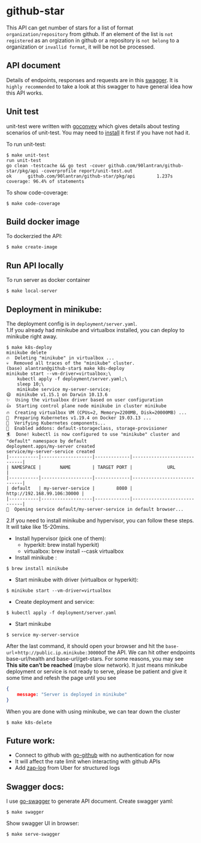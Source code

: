 # github-star
This API can get number of stars for a list of format `organization/repository` from github. If an element of the list is `not registered` as an orgization in github or a repository is `not belong` to a organization or `invallid format`, it will be not be processed.

## API document
Details of endpoints, responses and requests are in this [swagger](https://90lantran.github.io/swagger-github-stars/). It is `highly recommended` to take a look at this swagger to have general idea how this API works.

## Unit test
unit-test were written with [goconvey](https://github.com/smartystreets/goconvey) which gives details about testing scenarios of unit-test. You may need to [install](https://github.com/smartystreets/goconvey#installation) it first if you have not had it.

To run unit-test: 
```
$ make unit-test
run unit-test
go clean -testcache && go test -cover github.com/90lantran/github-star/pkg/api -coverprofile report/unit-test.out
ok      github.com/90lantran/github-star/pkg/api        1.237s  coverage: 96.4% of statements 
```

To show code-coverage:
```
$ make code-coverage
```

## Build docker image
To dockerzied the API:
```
$ make create-image
```

## Run API locally
To run server as docker container
```
$ make local-server
```

## Deployment in minikube: 
The deployment config is in `deployment/server.yaml`.
<br/>
1.If you already had minikube and virtualbox installed, you can deploy to minikube right away.
```
$ make k8s-deploy
minikube delete
🔥  Deleting "minikube" in virtualbox ...
💀  Removed all traces of the "minikube" cluster.
(base) alantran@github-star$ make k8s-deploy
minikube start --vm-driver=virtualbox;\
	kubectl apply -f deployment/server.yaml;\
	sleep 10;\
	minikube service my-server-service;
😄  minikube v1.15.1 on Darwin 10.13.6
✨  Using the virtualbox driver based on user configuration
👍  Starting control plane node minikube in cluster minikube
🔥  Creating virtualbox VM (CPUs=2, Memory=2200MB, Disk=20000MB) ...
🐳  Preparing Kubernetes v1.19.4 on Docker 19.03.13 ...
🔎  Verifying Kubernetes components...
🌟  Enabled addons: default-storageclass, storage-provisioner
🏄  Done! kubectl is now configured to use "minikube" cluster and "default" namespace by default
deployment.apps/my-server created
service/my-server-service created
|-----------|-------------------|-------------|-----------------------------|
| NAMESPACE |       NAME        | TARGET PORT |             URL             |
|-----------|-------------------|-------------|-----------------------------|
| default   | my-server-service |        8080 | http://192.168.99.106:30000 |
|-----------|-------------------|-------------|-----------------------------|
🎉  Opening service default/my-server-service in default browser...

```
2.If you need to install minikube and hypervisor, you can follow these steps. It will take like 15-20mins.
- Install hypervisor (pick one of them): 
    - hyperkit: brew install hyperkit) 
    - virtualbox: brew install --cask virtualbox
- Install minikube : 
```
$ brew install minikube
```
- Start minikube with driver (virtualbox or hyperkit):
```
$ minikube start --vm-driver=virtualbox
```
- Create deployment and service:
```
$ kubectl apply -f deployment/server.yaml
```
- Start minikube
```
$ service my-server-service
```

After the last command, it should open your browser and hit the `base-url`=`http://public.ip.minikube:30000`of the API. We can hit other endpoints  base-url/health and base-url/get-stars. For some reasons, you may see **This site can’t be reached** (maybe slow network). It just means minikube deployment or service is not ready to serve, please be patient and give it some time and refesh the page until you see 
```json
{
    message: "Server is deployed in minikube"
}
```

When you are done with using minikube, we can tear down the cluster
```
$ make k8s-delete
```

## Future work:
- Connect to github with [go-github](https://github.com/google/go-github) with no authentication for now
- It will affect the rate limit when interacting with github APIs
- Add [zap-log](https://github.com/uber-go/zap) from Uber for structured logs

## Swagger docs:
I use [go-swagger](https://github.com/go-swagger/go-swagger) to generate API document.
Create swagger yaml: 
```
$ make swagger
```
Show swagger UI in browser:
```
$ make serve-swagger
```
